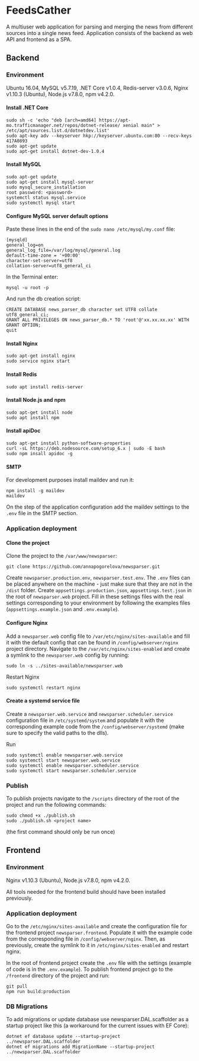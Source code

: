 # FeedsCather
A multiuser web application for parsing and merging the news from different sources into a single news feed.
Application consists of the backend as web API and frontend as a SPA.

## Backend
### Environment
Ubuntu 16.04, MySQL v5.7.19, .NET Core v1.0.4, Redis-server v3.0.6, Nginx v1.10.3 (Ubuntu), Node.js v7.8.0, npm v4.2.0.

#### Install .NET Core
```
sudo sh -c 'echo "deb [arch=amd64] https://apt-mo.trafficmanager.net/repos/dotnet-release/ xenial main" > /etc/apt/sources.list.d/dotnetdev.list'
sudo apt-key adv --keyserver hkp://keyserver.ubuntu.com:80 --recv-keys 417A0893
sudo apt-get update
sudo apt-get install dotnet-dev-1.0.4
```
#### Install MySQL
```
sudo apt-get update
sudo apt-get install mysql-server
sudo mysql_secure_installation
root password: <password>
systemctl status mysql.service
sudo systemctl mysql start
```
#### Configure MySQL server default options

Paste these lines in the end of the ```sudo nano /etc/mysql/my.conf``` file:
```
[mysqld]
general_log=on
general_log_file=/var/log/mysql/general.log
default-time-zone = '+00:00'
character-set-server=utf8
collation-server=utf8_general_ci
```
In the Terminal enter:
```
mysql -u root -p
```
And run the db creation script:
```
CREATE DATABASE news_parser_db character set UTF8 collate utf8_general_ci;
GRANT ALL PRIVILEGES ON news_parser_db.* TO 'root'@'xx.xx.xx.xx' WITH GRANT OPTION;
quit
```
#### Install Nginx

```
sudo apt-get install nginx
sudo service nginx start
```
#### Install Redis

```
sudo apt install redis-server
```

#### Install Node.js and npm

```
sudo apt-get install node
sudo apt install npm
```

#### Install apiDoc

```
sudo apt-get install python-software-properties
curl -sL https://deb.nodesource.com/setup_6.x | sudo -E bash 
sudo npm insall apidoc -g
```

#### SMTP
For development purposes install maildev and run it:
```
npm install -g maildev
maildev
```
On the step of the application configuration add the maildev settings to the ```.env``` file in the SMTP section.

### Application deployment

#### Clone the project

Clone the project to the ```/var/www/newsparser```:
```
git clone https://github.com/annapogorelova/newsparser.git
```
Create ```newsparser.production.env```, ```newsparser.test.env```. The ```.env``` files can be placed anywhere on the machine - just make sure that they are not in the ```/dist``` folder. Create ```appsettings.production.json```, ```appsettings.test.json``` in the root of ```newsparser.web``` project. Fill in these settings files with the real settings corresponding to your environment by following the examples files (```appsettings.example.json``` and ```.env.example```).

#### Configure Nginx
Add a ```newsparser.web``` config file to ```/var/etc/nginx/sites-available``` and fill it with the default config that can be found in ```/config/webserver/nginx``` project directory.
Navigate to the ```/var/etc/nginx/sites-enabled``` and create a symlink to the ```newsparser.web``` config by running:
```
sudo ln -s ../sites-available/newsparser.web
```
Restart Nginx
```
sudo systemctl restart nginx
```
#### Create a systemd service file
Create a ```newsparser.web.service``` and ```newsparser.scheduler.service``` configuration file in ```/etc/systemd/system``` and populate it with the corresponding example code from the ```/config/webserver/systemd``` (make sure to specify the valid paths to the dlls).

Run
```
sudo systemctl enable newsparser.web.service
sudo systemctl start newsparser.web.service
sudo systemctl enable newsparser.scheduler.service
sudo systemctl start newsparser.scheduler.service
```

### Publish
To publish projects navigate to the ```/scripts``` directory of the root of the project and run the following commands:
```
sudo chmod +x ./publish.sh
sudo ./publish.sh <project name>
```
(the first command should only be run once)

## Frontend
### Environment

Nginx v1.10.3 (Ubuntu), Node.js v7.8.0, npm v4.2.0.

All tools needed for the frontend build should have been installed previously.

### Application deployment

Go to the ```/etc/nginx/sites-available``` and create the configuration file for the frontend project ```newsparser.frontend```. Populate it with the example code from the corresponding file in ```/config/webserver/nginx```. Then, as previously, create the symlink to it in ```/etc/nginx/sites-enabled``` and restart nginx.

In the root of frontend project create the ```.env``` file with the settings (example of code is in the ```.env.example```).
To publish frontend project go to the ```/frontend``` directory of the project and run:
```
git pull
npm run build:production
```
### DB Migrations
To add migrations or update database use newsparser.DAL.scaffolder as a startup project like this (a workaround for the current issues with EF Core):
```
dotnet ef database update --startup-project ../newsparser.DAL.scaffolder
dotnet ef migrations add MigrationName --startup-project ../newsparser.DAL.scaffolder
```
